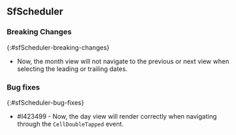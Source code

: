 ## SfScheduler

### Breaking Changes
{:#sfScheduler-breaking-changes}

* Now, the month view will not navigate to the previous or next view when selecting the leading or trailing dates.

### Bug fixes
{:#sfScheduler-bug-fixes}

* \#I423499 - Now, the day view will render correctly when navigating through the `CellDoubleTapped` event.
